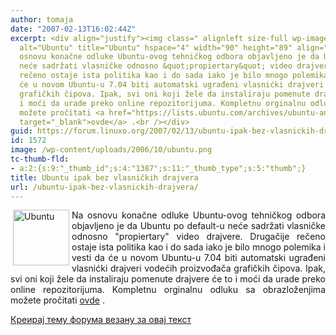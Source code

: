 ```yaml
---
author: tomaja
date: "2007-02-13T16:02:44Z"
excerpt: <div align="justify"><img class=" alignleft size-full wp-image-1387" src="https://linuxo.org/wp-content/uploads/2006/10/ubuntu.png"
  alt="Ubuntu" title="Ubuntu" hspace="4" width="90" height="89" align="left" />Na
  osnovu konačne odluke Ubuntu-ovog tehničkog odbora objavljeno je da Ubuntu po default-u
  neće sadržati vlasničke odnosno &quot;propiertary&quot; video drajvere. Drugačije
  rečeno ostaje ista politika kao i do sada iako je bilo mnogo polemika i vesti da
  će u novom Ubuntu-u 7.04 biti automatski ugrađeni vlasnićki drajveri vodećih proizvođača
  grafičkih čipova. Ipak, svi oni koji žele da instaliraju pomenute drajvere će to
  i moći da urade preko online repozitorijuma. Kompletnu orginalnu odluku sa obrazloženjima
  možete pročitati <a href="https://lists.ubuntu.com/archives/ubuntu-announce/2007-February/000098.html"
  target="_blank">ovde</a> .<br /></div>
guid: https://forum.linuxo.org/2007/02/13/ubuntu-ipak-bez-vlasnickih-drajvera/
id: 1572
image: /wp-content/uploads/2006/10/ubuntu.png
tc-thumb-fld:
- a:2:{s:9:"_thumb_id";s:4:"1387";s:11:"_thumb_type";s:5:"thumb";}
title: Ubuntu ipak bez vlasničkih drajvera
url: /ubuntu-ipak-bez-vlasnickih-drajvera/
---
```

<div align="justify">
  <img class=" alignleft size-full wp-image-1387" src="https://linuxo.org/wp-content/uploads/2006/10/ubuntu.png" alt="Ubuntu" title="Ubuntu" hspace="4" width="90" height="89" align="left" />Na osnovu konačne odluke Ubuntu-ovog tehničkog odbora objavljeno je da Ubuntu po default-u neće sadržati vlasničke odnosno "propiertary" video drajvere. Drugačije rečeno ostaje ista politika kao i do sada iako je bilo mnogo polemika i vesti da će u novom Ubuntu-u 7.04 biti automatski ugrađeni vlasnićki drajveri vodećih proizvođača grafičkih čipova. Ipak, svi oni koji žele da instaliraju pomenute drajvere će to i moći da urade preko online repozitorijuma. Kompletnu orginalnu odluku sa obrazloženjima možete pročitati <a href="https://lists.ubuntu.com/archives/ubuntu-announce/2007-February/000098.html" target="_blank">ovde</a> .
</div>

<!--break-->

[Креирај тему форума везану за овај текст](https://linuxo.org/nova-tema-na-forumu/?se_pid=1572)